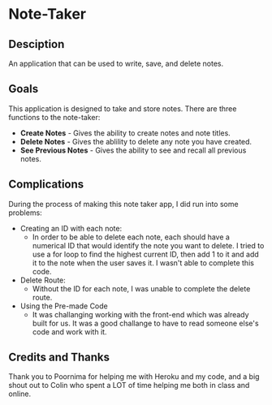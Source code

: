 # Note-Taker

## Desciption
An application that can be used to write, save, and delete notes. 

## Goals

This application is designed to take and store notes. There are three functions to the note-taker:



* **Create Notes**  - Gives the ability to create notes and note titles.
* **Delete Notes** - Gives the ablility to delete any note you have created.
* **See Previous Notes** - Gives the ability to see and recall all previous notes.

## Complications

During the process of making this note taker app, I did run into some problems: 

* Creating an ID with each note:
    * In order to be able to delete each note, each should have a numerical ID that would identify the note you want to delete. I tried to use a for loop to find the highest current ID, then add 1 to it and add it to the note when the user saves it. I wasn't able to complete this code.
* Delete Route:
    * Without the ID for each note, I was unable to complete the delete route.
* Using the Pre-made Code
    * It was challanging working with the front-end which was already built for us. It was a good challange to have to read someone else's code and work with it.

## Credits and Thanks

Thank you to Poornima for helping me with Heroku and my code, and a big shout out to Colin who spent a LOT of time helping me both in class and online.

